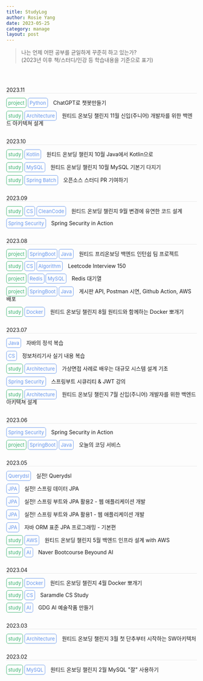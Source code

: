 ```yaml
---
title: StudyLog
author: Rosie Yang
date: 2023-05-25
category: manage
layout: post
---
```


> 나는 언제 어떤 공부를 균일하게 꾸준히 하고 있는가?  
> (2023년 이후 책/스터디/인강 등 학습내용을 기준으로 표기)

<br>

<span class="date">2023.11</span>

<span class="badge class">project</span>
<span class="badge skill">Python</span>
<span class="details">ChatGPT로 챗봇만들기</span>

<span class="badge class">study</span>
<span class="badge skill">Architecture</span>
<span class="details">원티드 온보딩 챌린지 11월 신입(주니어) 개발자를 위한 백엔드 아키텍쳐 설계</span>

<span class="date">2023.10</span>

<span class="badge class">study</span>
<span class="badge skill">Kotlin</span>
<span class="details">원티드 온보딩 챌린지 10월 Java에서 Kotlin으로</span>

<span class="badge class">study</span>
<span class="badge skill">MySQL</span>
<span class="details">원티드 온보딩 챌린지 10월 MySQL 기본기 다지기</span>

<span class="badge class">study</span>
<span class="badge skill">Spring Batch</span>
<span class="details">오픈소스 스터디 PR 기여하기</span>

<span class="date">2023.09</span>

<span class="badge class">study</span>
<span class="badge skill">CS</span>
<span class="badge skill">CleanCode</span>
<span class="details">원티드 온보딩 챌린지 9월 변경에 유연한 코드 설계</span>

<span class="badge skill">Spring Security</span>
<span class="details">Spring Security in Action</span>

<span class="date">2023.08</span>

<span class="badge class">project</span>
<span class="badge skill">SpringBoot</span>
<span class="badge skill">Java</span>
<span class="details">원티드 프리온보딩 백엔드 인턴쉽 팀 프로젝트</span>

<span class="badge class">study</span>
<span class="badge skill">CS</span>
<span class="badge skill">Algorithm</span>
<span class="details">Leetcode Interview 150</span>

<span class="badge class">project</span>
<span class="badge skill">Redis</span>
<span class="badge skill">MySQL</span>
<span class="details">Redis 대기열</span>

<span class="badge class">project</span>
<span class="badge skill">SpringBoot</span>
<span class="badge skill">Java</span>
<span class="details">게시판 API, Postman 시연, Github Action, AWS 배포</span>

<span class="badge class">study</span>
<span class="badge skill">Docker</span>
<span class="details">원티드 온보딩 챌린지 8월 원티드와 함께하는 Docker 뽀개기</span>

<span class="date">2023.07</span>

<span class="badge skill">Java</span>
<span class="details">자바의 정석 복습</span>

<span class="badge skill">CS</span>
<span class="details">정보처리기사 실기 내용 복습</span>

<span class="badge class">study</span>
<span class="badge skill">Architecture</span>
<span class="details">가상면접 사례로 배우는 대규모 시스템 설계 기초</span>

<span class="badge skill">Spring Security</span>
<span class="details">스프링부트 시큐리티 & JWT 강의</span>

<span class="badge class">study</span>
<span class="badge skill">Architecture</span>
<span class="details">원티드 온보딩 챌린지 7월 신입(주니어) 개발자를 위한 백엔드 아키텍쳐 설계</span>

<span class="date">2023.06</span>

<span class="badge skill">Spring Security</span>
<span class="details">Spring Security in Action</span>

<span class="badge class">project</span>
<span class="badge skill">SpringBoot</span>
<span class="badge skill">Java</span>
<span class="details">오늘의 코딩 서비스</span>

<span class="date">2023.05</span>

<span class="badge skill">Querydsl</span>
<span class="details">실전! Querydsl</span>

<span class="badge skill">JPA</span>
<span class="details">실전! 스프링 데이터 JPA</span>

<span class="badge skill">JPA</span>
<span class="details">실전! 스프링 부트와 JPA 활용2 - 웹 애플리케이션 개발</span>

<span class="badge skill">JPA</span>
<span class="details">실전! 스프링 부트와 JPA 활용1 - 웹 애플리케이션 개발</span>

<span class="badge skill">JPA</span>
<span class="details">자바 ORM 표준 JPA 프로그래밍 - 기본편</span>

<span class="badge class">study</span>
<span class="badge skill">AWS</span>
<span class="details">원티드 온보딩 챌린지 5월 백엔드 인프라 설계 with AWS</span>

<span class="badge class">study</span>
<span class="badge skill">AI</span>
<span class="details">Naver Bootcourse Beyound AI</span>

<span class="date">2023.04</span>

<span class="badge class">study</span>
<span class="badge skill">Docker</span>
<span class="details">원티드 온보딩 챌린지 4월 Docker 뽀개기</span>

<span class="badge class">study</span>
<span class="badge skill">CS</span>
<span class="details">Saramdle CS Study</span>

<span class="badge class">study</span>
<span class="badge skill">AI</span>
<span class="details">GDG AI 예술작품 만들기</span>

<span class="date">2023.03</span>

<span class="badge class">study</span>
<span class="badge skill">Architecture</span>
<span class="details">원티드 온보딩 챌린지 3월 첫 단추부터 시작하는 SW아키텍처</span>

<span class="date">2023.02</span>

<span class="badge class">study</span>
<span class="badge skill">MySQL</span>
<span class="details">원티드 온보딩 챌린지 2월 MySQL "잘" 사용하기</span>

<style>
.date{
    display: block;
    margin-top: 30px;
    margin-bottom: 10px;
    border-bottom: 1px dotted lightgray;
}
.badge{
    border-radius: 5px;
    padding: 4px;
    font-size: small;
}
.details{
    margin-left: 10px;
}
.class{
    border: 1px solid mediumseagreen;
    color: mediumseagreen;
}
.skill{
    border: 1px solid cornflowerblue;
    color: cornflowerblue;
}
.backend{
    
}
</style>


<div style="padding:3px; margin:200px 0;"></div>   
